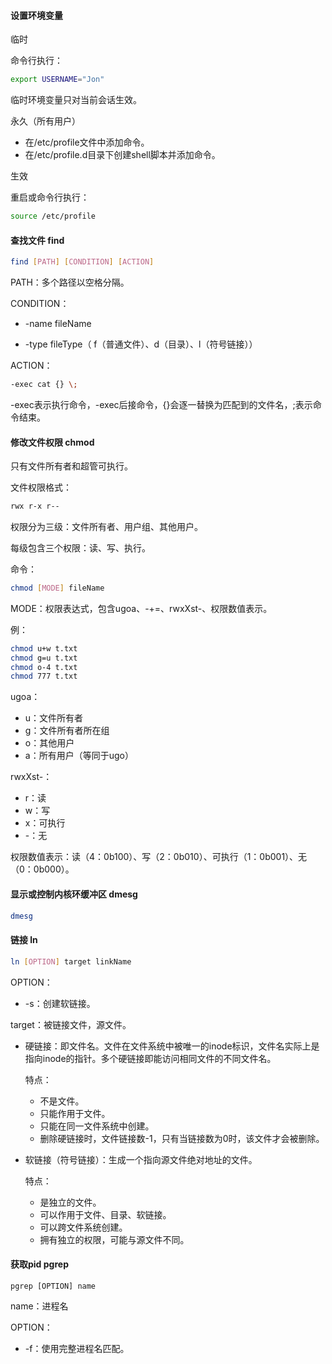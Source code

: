 #### 设置环境变量

临时

命令行执行：

```sh
export USERNAME="Jon"
```

临时环境变量只对当前会话生效。



永久（所有用户）

- 在/etc/profile文件中添加命令。
- 在/etc/profile.d目录下创建shell脚本并添加命令。

生效

重启或命令行执行：

```sh
source /etc/profile
```



#### 查找文件 find

```sh
find [PATH] [CONDITION] [ACTION]
```

PATH：多个路径以空格分隔。

CONDITION：

- -name fileName

- -type fileType（ f（普通文件）、d（目录）、l（符号链接））

ACTION：

```sh
-exec cat {} \;
```

-exec表示执行命令，-exec后接命令，{}会逐一替换为匹配到的文件名，\;表示命令结束。



#### 修改文件权限 chmod

只有文件所有者和超管可执行。

文件权限格式：

```sh
rwx r-x r--
```

权限分为三级：文件所有者、用户组、其他用户。

每级包含三个权限：读、写、执行。

命令：

```sh
chmod [MODE] fileName
```

MODE：权限表达式，包含ugoa、-+=、rwxXst-、权限数值表示。

例：

``` sh
chmod u+w t.txt
chmod g=u t.txt
chmod o-4 t.txt
chmod 777 t.txt
```

ugoa：

- u：文件所有者
- g：文件所有者所在组
- o：其他用户
- a：所有用户（等同于ugo）

rwxXst-：

- r：读
- w：写
- x：可执行
- -：无

权限数值表示：读（4：0b100）、写（2：0b010）、可执行（1：0b001）、无（0：0b000）。



#### 显示或控制内核环缓冲区 dmesg

```sh
dmesg
```



#### 链接 ln

```sh
ln [OPTION] target linkName
```

OPTION：

- -s：创建软链接。

target：被链接文件，源文件。



- 硬链接：即文件名。文件在文件系统中被唯一的inode标识，文件名实际上是指向inode的指针。多个硬链接即能访问相同文件的不同文件名。

  特点：

  - 不是文件。
  - 只能作用于文件。
  - 只能在同一文件系统中创建。
  - 删除硬链接时，文件链接数-1，只有当链接数为0时，该文件才会被删除。

- 软链接（符号链接）：生成一个指向源文件绝对地址的文件。

  特点：

  - 是独立的文件。
  - 可以作用于文件、目录、软链接。
  - 可以跨文件系统创建。
  - 拥有独立的权限，可能与源文件不同。



#### 获取pid pgrep

```shell
pgrep [OPTION] name
```

name：进程名

OPTION：

- -f：使用完整进程名匹配。
